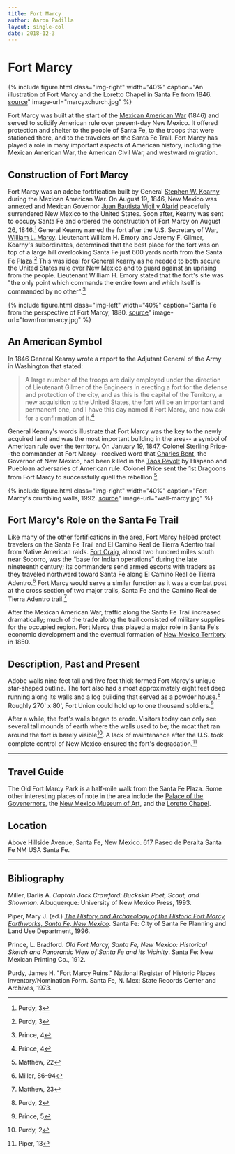 ```yaml
---
title: Fort Marcy
author: Aaron Padilla
layout: single-col
date: 2018-12-3
---
```


# Fort Marcy

{% include figure.html class="img-right" width="40%" caption="An illustration of Fort Marcy and the Loretto Chapel in Santa Fe from 1846. [source](https://econtent.unm.edu/cdm/singleitem/collection/chavezgraph/id/72/rec/40)" image-url="marcyxchurch.jpg" %}

Fort Marcy was built at the start of the [Mexican American War](https://en.wikipedia.org/wiki/Mexican%E2%80%93American_War) (1846) and served to solidify American rule over present-day New Mexico. It offered protection and shelter to the people of Santa Fe, to the troops that were stationed there, and to the travelers on the Santa Fe Trail. Fort Marcy has played a role in many important aspects of American history, including the Mexican American War, the American Civil War, and westward migration.

## Construction of Fort Marcy

Fort Marcy was an adobe fortification built by General [Stephen W. Kearny](https://en.wikipedia.org/wiki/Stephen_W._Kearny) during the Mexican American War. On August 19, 1846, New Mexico was annexed and Mexican Governor [Juan Bautista Vigil y Alarid](https://en.wikipedia.org/wiki/Juan_Bautista_Vigil_y_Alarid) peacefully surrendered New Mexico to the United States. Soon after, Kearny was sent to occupy Santa Fe and ordered the construction of Fort Marcy on August 26, 1846.[^1] General Kearny named the fort after the U.S. Secretary of War, [William L. Marcy](https://en.wikipedia.org/wiki/William_L._Marcy). Lieutenant William H. Emory and Jeremy F. Gilmer, Kearny's subordinates, determined that the best place for the fort was on top of a large hill overlooking Santa Fe just 600 yards north from the Santa Fe Plaza.[^2] This was ideal for General Kearny as he needed to both secure the United States rule over New Mexico and to guard against an uprising from the people. Lieutenant William H. Emory stated that the fort's site was "the only point which commands the entire town and which itself is commanded by no other".[^3]

[^1]: Purdy, 3
[^2]: Purdy, 3
[^3]: Prince, 4

{% include figure.html class="img-left" width="40%" caption="Santa Fe from the perspective of Fort Marcy, 1880. [source](https://econtent.unm.edu/cdm/singleitem/collection/wittick/id/233/rec/99)" image-url="townfrommarcy.jpg" %}

## An American Symbol

In 1846 General Kearny wrote a report to the Adjutant General of the Army in Washington that stated:  

> A large number of the troops are daily employed under the direction of Lieutenant Gilmer of the Engineers in erecting a fort for the defense and protection of the city, and as this is the capital of the Territory, a new acquisition to the United States, the fort will be an important and permanent one, and I have this day named it Fort Marcy, and now ask for a confirmation of it.[^4]

General Kearny's words illustrate that Fort Marcy was the key to the newly acquired land and was the most important building in the area-- a symbol of American rule over the territory. On January 19, 1847, Colonel Sterling Price--the commander at Fort Marcy--received word that [Charles Bent](https://en.wikipedia.org/wiki/Charles_Bent), the Governor of New Mexico, had been killed in the [Taos Revolt](https://en.wikipedia.org/wiki/Taos_Revolt) by Hispano and Puebloan adversaries of American rule. Colonel Price sent the 1st Dragoons from Fort Marcy to successfully quell the rebellion.[^5]

[^4]: Prince, 4
[^5]: Matthew, 22

{% include figure.html class="img-right" width="40%" caption="Fort Marcy's crumbling walls, 1992. [source](https://econtent.unm.edu/cdm/singleitem/collection/santa/id/17/rec/34)" image-url="wall-marcy.jpg" %}

## Fort Marcy's Role on the Santa Fe Trail
Like many of the other fortifications in the area, Fort Marcy helped protect travelers on the Santa Fe Trail and El Camino Real de Tierra Adentro trail from Native American raids. [Fort Craig](https://en.wikipedia.org/wiki/Fort_Craig), almost two hundred miles south near Socorro, was the “base for Indian operations” during the late nineteenth century; its commanders send armed escorts with traders as they traveled northward toward Santa Fe along El Camino Real de Tierra Adentro.[^6] Fort Marcy would serve a similar function as it was a combat post at the cross section of two major trails, Santa Fe and the Camino Real de Tierra Adentro trail.[^7]

After the Mexican American War, traffic along the Santa Fe Trail increased dramatically; much of the trade along the trail consisted of military supplies for the occupied region. Fort Marcy thus played a major role in Santa Fe's economic development and the eventual formation of [New Mexico Territory](https://en.wikipedia.org/wiki/New_Mexico_Territory) in 1850.  

[^6]: Miller, 86–94
[^7]: Matthew, 23

## Description, Past and Present

Adobe walls nine feet tall and five feet thick formed Fort Marcy's unique star-shaped outline. The fort also had a moat approximately eight feet deep running along its walls and a log building that served as a powder house.[^8] Roughly 270' x 80', Fort Union could hold up to one thousand soldiers.[^9]

After a while, the fort's walls began to erode. Visitors today can only see several tall mounds of earth where the walls used to be; the moat that ran around the fort is barely visible[^10]. A lack of maintenance after the U.S. took complete control of New Mexico ensured the fort's degradation.[^11]

[^8]: Purdy, 2
[^9]: Prince, 5
[^10]: Purdy, 2
[^11]: Piper, 13

***
## Travel Guide
The Old Fort Marcy Park is a half-mile walk from the Santa Fe Plaza. Some other interesting places of note in the area include the [Palace of the Govenernors](https://www.nps.gov/nr/travel/american_latino_heritage/Palace_of_the_Governors.html), the [New Mexico Museum of Art](http://nmartmuseum.org/), and the [Loretto Chapel](https://www.lorettochapel.com/).  

## Location
Above Hillside Avenue, Santa Fe, New Mexico.
617 Paseo de Peralta Santa Fe NM USA Santa Fe.

***
## Bibliography
Miller, Darlis A. _Captain Jack Crawford: Buckskin Poet, Scout, and Showman_. Albuquerque: University of New Mexico Press, 1993.

Piper, Mary J. (ed.) [_The History and Archaeology of the Historic Fort Marcy Earthworks, Santa Fe, New Mexico_](https://www.nps.gov/safe/learn/historyculture/upload/History-and-Archeology-of-Fort-Marcy-Earthworks-508.pdf). Santa Fe: City of Santa Fe Planning and Land Use Department, 1996.

Prince, L. Bradford. _Old Fort Marcy, Santa Fe, New Mexico: Historical Sketch and Panoramic View of Santa Fe and its Vicinity_. Santa Fe: New Mexican Printing Co., 1912.

Purdy, James H. "Fort Marcy Ruins." National Register of Historic Places Inventory/Nomination Form. Santa Fe, N. Mex: State Records Center and Archives, 1973.

